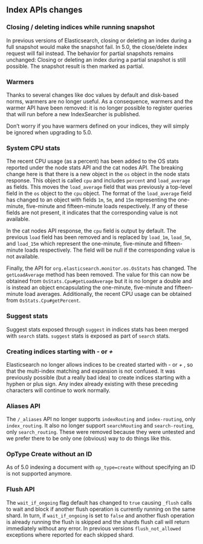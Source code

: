 ## Index APIs changes

### Closing / deleting indices while running snapshot

In previous versions of Elasticsearch, closing or deleting an index during a full snapshot would make the snapshot fail. In 5.0, the close/delete index request will fail instead. The behavior for partial snapshots remains unchanged: Closing or deleting an index during a partial snapshot is still possible. The snapshot result is then marked as partial.

### Warmers

Thanks to several changes like doc values by default and disk-based norms, warmers are no longer useful. As a consequence, warmers and the warmer API have been removed: it is no longer possible to register queries that will run before a new IndexSearcher is published.

Don’t worry if you have warmers defined on your indices, they will simply be ignored when upgrading to 5.0.

### System CPU stats

The recent CPU usage (as a percent) has been added to the OS stats reported under the node stats API and the cat nodes API. The breaking change here is that there is a new object in the `os` object in the node stats response. This object is called `cpu` and includes `percent` and `load_average` as fields. This moves the `load_average` field that was previously a top-level field in the `os` object to the `cpu` object. The format of the `load_average` field has changed to an object with fields `1m`, `5m`, and `15m` representing the one-minute, five-minute and fifteen-minute loads respectively. If any of these fields are not present, it indicates that the corresponding value is not available.

In the cat nodes API response, the `cpu` field is output by default. The previous `load` field has been removed and is replaced by `load_1m`, `load_5m`, and `load_15m` which represent the one-minute, five-minute and fifteen-minute loads respectively. The field will be null if the corresponding value is not available.

Finally, the API for `org.elasticsearch.monitor.os.OsStats` has changed. The `getLoadAverage` method has been removed. The value for this can now be obtained from `OsStats.Cpu#getLoadAverage` but it is no longer a double and is instead an object encapsulating the one-minute, five-minute and fifteen-minute load averages. Additionally, the recent CPU usage can be obtained from `OsStats.Cpu#getPercent`.

### Suggest stats

Suggest stats exposed through `suggest` in indices stats has been merged with `search` stats. `suggest` stats is exposed as part of `search` stats.

### Creating indices starting with _-_ or _+_

Elasticsearch no longer allows indices to be created started with _-_ or _+_ , so that the multi-index matching and expansion is not confused. It was previously possible (but a really bad idea) to create indices starting with a hyphen or plus sign. Any index already existing with these preceding characters will continue to work normally.

### Aliases API

The `/_aliases` API no longer supports `indexRouting` and `index-routing`, only `index_routing`. It also no longer support `searchRouting` and `search-routing`, only `search_routing`. These were removed because they were untested and we prefer there to be only one (obvious) way to do things like this.

### OpType Create without an ID

As of 5.0 indexing a document with `op_type=create` without specifying an ID is not supported anymore.

### Flush API

The `wait_if_ongoing` flag default has changed to `true` causing `_flush` calls to wait and block if another flush operation is currently running on the same shard. In turn, if `wait_if_ongoing` is set to `false` and another flush operation is already running the flush is skipped and the shards flush call will return immediately without any error. In previous versions `flush_not_allowed` exceptions where reported for each skipped shard.
